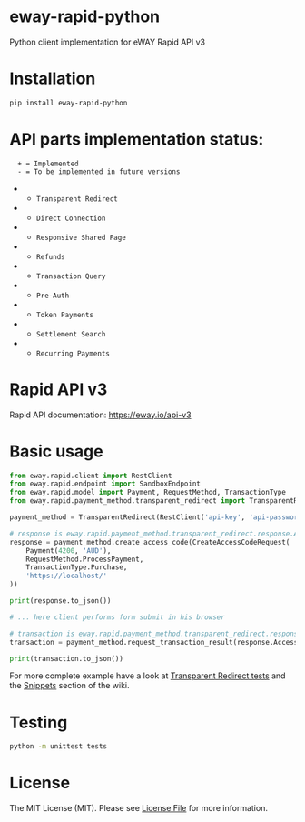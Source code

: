 # eway-rapid-python
Python client implementation for eWAY Rapid API v3

# Installation

```bash
pip install eway-rapid-python
```

# API parts implementation status:

```
  + = Implemented
  - = To be implemented in future versions
```

 * + `Transparent Redirect`
 * - `Direct Connection`
 * - `Responsive Shared Page`
 * - `Refunds`
 * - `Transaction Query`
 * - `Pre-Auth`
 * - `Token Payments`
 * - `Settlement Search`
 * - `Recurring Payments`
 


# Rapid API v3

Rapid API documentation: https://eway.io/api-v3

# Basic usage

```python
from eway.rapid.client import RestClient
from eway.rapid.endpoint import SandboxEndpoint
from eway.rapid.model import Payment, RequestMethod, TransactionType
from eway.rapid.payment_method.transparent_redirect import TransparentRedirect, CreateAccessCodeRequest

payment_method = TransparentRedirect(RestClient('api-key', 'api-password', SandboxEndpoint()))

# response is eway.rapid.payment_method.transparent_redirect.response.AccessCodeResponse
response = payment_method.create_access_code(CreateAccessCodeRequest(
    Payment(4200, 'AUD'),
    RequestMethod.ProcessPayment,
    TransactionType.Purchase,
    'https://localhost/'
))

print(response.to_json())

# ... here client performs form submit in his browser

# transaction is eway.rapid.payment_method.transparent_redirect.response.TransactionInfo
transaction = payment_method.request_transaction_result(response.AccessCode)

print(transaction.to_json())
```

For more complete example have a look at [Transparent Redirect tests](./tests/transparent_redirect.py) and the [Snippets](https://github.com/springload/eway-rapid-python/wiki#snippets) section of the wiki.

# Testing

```bash
python -m unittest tests
```


# License

The MIT License (MIT). Please see [License File](LICENSE) for more information.
